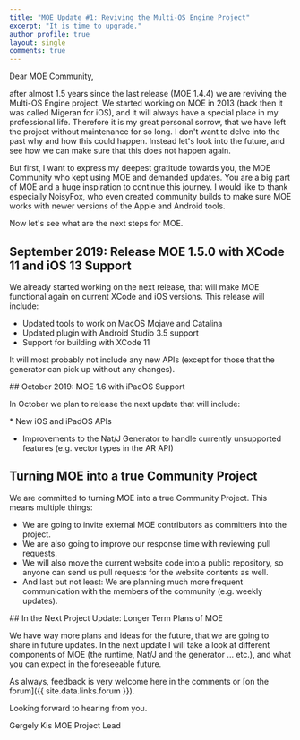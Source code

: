 ```yaml
---
title: "MOE Update #1: Reviving the Multi-OS Engine Project"
excerpt: "It is time to upgrade."
author_profile: true
layout: single
comments: true
---
```


Dear MOE Community,

after almost 1.5 years since the last release (MOE 1.4.4) we are reviving the Multi-OS Engine project. We started working on MOE in 2013 (back then it was called Migeran for iOS), and it will always have a special place in my professional life. Therefore it is my great personal sorrow, that we have left the project without maintenance for so long. I don't want to delve into the past why and how this could happen. Instead let's look into the future, and see how we can make sure that this does not happen again.

But first, I want to express my deepest gratitude towards you, the MOE Community who kept using MOE and demanded updates. You are a big part of MOE and a huge inspiration to continue this journey. I would like to thank especially NoisyFox, who even created community builds to make sure MOE works with newer versions of the Apple and Android tools.

Now let's see what are the next steps for MOE.

## September 2019: Release MOE 1.5.0 with XCode 11 and iOS 13 Support

We already started working on the next release, that will make MOE functional again on current XCode and iOS versions. This release will include:

 * Updated tools to work on MacOS Mojave and Catalina
 * Updated plugin with Android Studio 3.5 support
 * Support for building with XCode 11

It will most probably not include any new APIs (except for those that the generator can pick up without any changes).

## October 2019: MOE 1.6 with iPadOS Support

In October we plan to release the next update that will include:

 * New iOS and iPadOS APIs
 * Improvements to the Nat/J Generator to handle currently unsupported features (e.g. vector types in the AR API)

## Turning MOE into a true Community Project

We are committed to turning MOE into a true Community Project. This means multiple things:

 * We are going to invite external MOE contributors as committers into the project.
 * We are also going to improve our response time with reviewing pull requests.
 * We will also move the current website code into a public repository, so anyone can send us pull requests for the website contents as well.
 * And last but not least: We are planning much more frequent communication with the members of the community (e.g. weekly updates). 

## In the Next Project Update: Longer Term Plans of MOE

We have way more plans and ideas for the future, that we are going to share in future updates. In the next update I will take a look at different components of MOE (the runtime, Nat/J and the generator ... etc.), and what you can expect in the foreseeable future.

As always, feedback is very welcome here in the comments or [on the forum]({{ site.data.links.forum }}).

Looking forward to hearing from you.

Gergely Kis
MOE Project Lead

